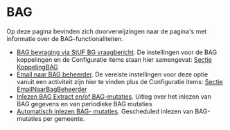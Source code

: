 # BAG

Op deze pagina bevinden zich doorverwijzingen naar de pagina's met informatie over de BAG-functionaliteiten.

- [BAG bevraging via StUF BG vraagbericht](../probleemoplossing/programmablokken/bag_bevraging.md). De instellingen voor de BAG koppelingen en de Configuratie items staan hier samengevat: [Sectie KoppelingBAG](../instellen_inrichten/configuratie/sectie_koppelingbag.md)
- [Email naar BAG beheerder](../probleemoplossing/programmablokken/email_bag-beheerder.md). De vereiste instellingen voor deze optie vanuit een activiteit zijn hier te vinden plus de Configuratie items: [Sectie EmailNaarBagBeheerder](../instellen_inrichten/configuratie/sectie_emailnaarbagbeheerder.md)
- [Inlezen BAG Extract en/of BAG-mutaties](../probleemoplossing/programmablokken/inlezen_bag-extract_en_bag-mutaties.md). Uitleg over het inlezen van BAG gegevens en van periodieke BAG mutaties
- [Automatisch inlezen BAG- mutaties](../probleemoplossing/programmablokken/automatisch_inlezen_bag_-mutaties.md). Gescheduled inlezen van BAG-mutaties per gemeente.

